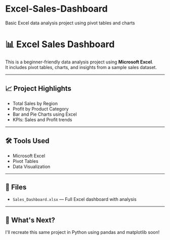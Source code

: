 # Excel-Sales-Dashboard
Basic Excel data analysis project using pivot tables and charts
# 📊 Excel Sales Dashboard

This is a beginner-friendly data analysis project using **Microsoft Excel**.  
It includes pivot tables, charts, and insights from a sample sales dataset.

---

## 📈 Project Highlights
- Total Sales by Region
- Profit by Product Category
- Bar and Pie Charts using Excel
- KPIs: Sales and Profit trends

---

## 🛠️ Tools Used
- Microsoft Excel
- Pivot Tables
- Data Visualization

---

## 📁 Files
- `Sales_Dashboard.xlsx` — Full Excel dashboard with analysis

---

## 🧠 What's Next?
I'll recreate this same project in Python using pandas and matplotlib soon!
